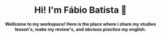 <h1 align="center"> Hi! I'm Fábio Batista 👋 </h1>

<h4 align="center"> Wellcome to my workspace! Here is the place where i share my studies lesson's, make my review's, and obvious practice my english. </h4>
<!--
**ofabiobatista/ofabiobatista** is a ✨ _special_ ✨ repository because its `README.md` (this file) appears on your GitHub profile.

Here are some ideas to get you started:

- 🔭 I’m currently working on ...
- 🌱 I’m currently learning ...
- 👯 I’m looking to collaborate on ...
- 🤔 I’m looking for help with ...
- 💬 Ask me about ...
- 📫 How to reach me: ...
- 😄 Pronouns: ...
- ⚡ Fun fact: ...
-->
